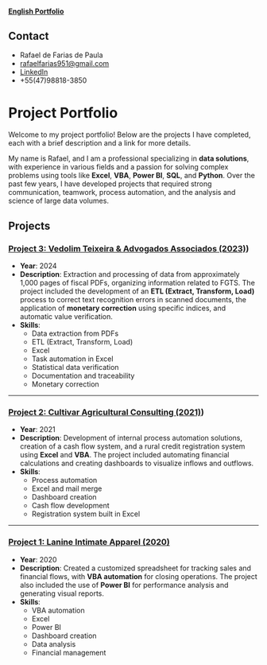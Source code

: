 #### [English Portfolio](https://github.com/Rafael-Paula/Portfolio/tree/main/English)

## Contact
- Rafael de Farias de Paula
- rafaelfarias951@gmail.com
- [LinkedIn](https://www.linkedin.com/in/rafael-de-farias-de-paula/)
- +55(47)98818-3850

# Project Portfolio

Welcome to my project portfolio! Below are the projects I have completed, each with a brief description and a link for more details.

My name is Rafael, and I am a professional specializing in **data solutions**, with experience in various fields and a passion for solving complex problems using tools like **Excel**, **VBA**, **Power BI**, **SQL**, and **Python**. Over the past few years, I have developed projects that required strong communication, teamwork, process automation, and the analysis and science of large data volumes.

## Projects

### [Project 3: Vedolim Teixeira & Advogados Associados (2023)](https://github.com/Rafael-Paula/Portfolio/blob/main/English/Project%203%20-%20FGTS))
- **Year**: 2024  
- **Description**: Extraction and processing of data from approximately 1,000 pages of fiscal PDFs, organizing information related to FGTS. The project included the development of an **ETL (Extract, Transform, Load)** process to correct text recognition errors in scanned documents, the application of **monetary correction** using specific indices, and automatic value verification.
- **Skills**:
  - Data extraction from PDFs
  - ETL (Extract, Transform, Load)
  - Excel
  - Task automation in Excel
  - Statistical data verification
  - Documentation and traceability
  - Monetary correction

---

### [Project 2: Cultivar Agricultural Consulting (2021)](https://github.com/Rafael-Paula/Portfolio/tree/main/English/Project%202%20-%20Cultivar))
- **Year**: 2021  
- **Description**: Development of internal process automation solutions, creation of a cash flow system, and a rural credit registration system using **Excel** and **VBA**. The project included automating financial calculations and creating dashboards to visualize inflows and outflows.
- **Skills**:
  - Process automation
  - Excel and mail merge
  - Dashboard creation
  - Cash flow development
  - Registration system built in Excel

---

### [Project 1: Lanine Intimate Apparel (2020)](https://github.com/Rafael-Paula/Portfolio/tree/main/English/Project%201%20-%20Lanine)
- **Year**: 2020  
- **Description**: Created a customized spreadsheet for tracking sales and financial flows, with **VBA automation** for closing operations. The project also included the use of **Power BI** for performance analysis and generating visual reports.
- **Skills**:
  - VBA automation
  - Excel
  - Power BI
  - Dashboard creation
  - Data analysis
  - Financial management


